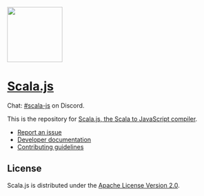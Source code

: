 <p align="left">
  <a href="http://www.scala-js.org/">
    <img src="http://www.scala-js.org/assets/img/scala-js-logo.svg" height="128">
    <h1 align="left">Scala.js</h1> 
  </a>
</p>

Chat: [#scala-js](https://discord.com/invite/scala) on Discord.

This is the repository for
[Scala.js, the Scala to JavaScript compiler](https://www.scala-js.org/).

* [Report an issue](https://github.com/scala-js/scala-js/issues)
* [Developer documentation](./DEVELOPING.md)
* [Contributing guidelines](./CONTRIBUTING.md)

## License

Scala.js is distributed under the
[Apache License Version 2.0](https://www.apache.org/licenses/LICENSE-2.0).
